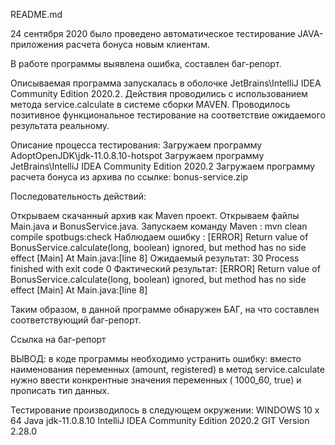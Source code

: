 README.md

24 сентября 2020 было проведено автоматическое тестирование JAVA-приложения расчета бонуса новым клиентам.

В работе программы выявлена ошибка, составлен баг-репорт.

Описываемая программа запускалась в оболочке JetBrains\IntelliJ IDEA Community Edition 2020.2. Действия проводились с использованием метода service.calculate в системе сборки MAVEN. Проводилось позитивное функциональное тестирование на соответствие ожидаемого результата реальному.

Описание процесса тестирования:
Загружаем программу AdoptOpenJDK\jdk-11.0.8.10-hotspot Загружаем программу JetBrains\IntelliJ IDEA Community Edition 2020.2 Загружаем программу расчета бонуса из архива по ссылке: bonus-service.zip

Последовательность действий:

Открываем скачанный архив как Maven проект.
Открываем файлы Main.java и BonusService.java.
Запускаем команду Maven : mvn clean compile spotbugs:check
Наблюдаем ошибку : [ERROR] Return value of BonusService.calculate(long, boolean) ignored, but method has no side effect [Main] At Main.java:[line 8] Ожидаемый результат: 30 Process finished with exit code 0
Фактический результат: [ERROR] Return value of BonusService.calculate(long, boolean) ignored, but method has no side effect [Main] At Main.java:[line 8]

Таким образом, в данной программе обнаружен БАГ, на что составлен соответствующий баг-репорт.

Ссылка на баг-репорт

ВЫВОД: в коде программы необходимо устранить ошибку: вместо наименования переменных (amount, registered) в метод service.сalculate нужно ввести конкрентные значения переменных ( 1000_60, true) и прописать тип данных.

Тестирование производилось в следующем окружении:
WINDOWS 10 x 64 Java jdk-11.0.8.10 IntelliJ IDEA Community Edition 2020.2 GIT Version 2.28.0

